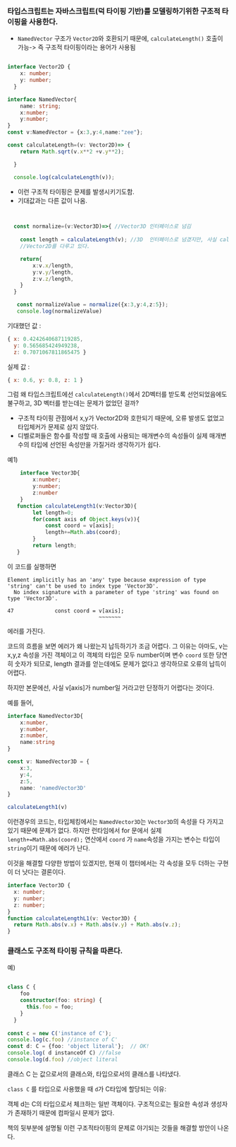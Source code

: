 

### 타입스크립트는 자바스크립트(덕 타이핑 기반)를 모델링하기위한 구조적 타이핑을 사용한다.

- `NamedVector` 구조가 `Vector2D`와 호환되기 때문에, `calculateLength()` 호출이 가능-> 즉 구조적 타이핑이라는 용어가 사용됨 


```typescript

interface Vector2D {
    x: number;
    y: number;
  }

interface NamedVector{
    name: string;
    x:number;
    y:number;
}
const v:NamedVector = {x:3,y:4,name:"zee"};

const calculateLength=(v: Vector2D)=> {
    return Math.sqrt(v.x**2 +v.y**2);

  }

  console.log(calculateLength(v));

```
- 이런 구조적 타이핑은 문제를 발생시키기도함.
- 기대값과는 다른 값이 나옴.

```typescript
  

  const normalize=(v:Vector3D)=>{ //Vector3D 인터페이스로 넘김 
     
    const length = calculateLength(v); //3D  인터페이스로 넘겼지만, 사실 calculateLength에선 Vector2D의 인터페이스로 지정했기 때문에. 
    //Vector2D를 다루고 있다.

    return{
        x:v.x/length,
        y:v.y/length,
        z:v.z/length,
    }
  }

   const normalizeValue = normalize({x:3,y:4,z:5});
   console.log(normalizeValue)


```

기대했던 값 :
```javascript
{ x: 0.4242640687119285,
  y: 0.565685424949238,
  z: 0.7071067811865475 }

```

실제 값 :
```javascript
{ x: 0.6, y: 0.8, z: 1 }

```

그럼 왜 타입스크립트에선 `calculateLength()`에서 2D벡터를 받도록 선언되었음에도 불구하고, 3D 벡터를 받는데는 문제가 없었던 걸까?

- 구조적 타이핑 관점에서 x,y가 Vector2D와 호한되기 때문에, 오류 발생도 없었고 타입체커가 문제로 삼지 않았다. 
- 디벨로퍼들은 함수를 작성할 때 호출에 사용되는 매개변수의 속성들이 실제 매개변수의 타입에 선언된 속성만을 가질거라 생각하기가 쉽다. 

예1) 

```typescript
    interface Vector3D{
        x:number;
        y:number;
        z:number
    }
   function calculateLength1(v:Vector3D){
        let length=0;
        for(const axis of Object.keys(v)){
            const coord = v[axis];
            length+=Math.abs(coord);
        }
        return length;
   }


```


이 코드를 실행하면 
```
Element implicitly has an 'any' type because expression of type 'string' can't be used to index type 'Vector3D'.
  No index signature with a parameter of type 'string' was found on type 'Vector3D'.

47             const coord = v[axis];
                             ~~~~~~~

```
에러를 가진다. 

코드의 흐름을 보면 에러가 왜 나왔는지 납득하기가 조금 어렵다. 그 이유는 아마도, v는 x,y,z 속성을 가진 객체이고 이 객체의 타입은 모두 number이며 변수 `coord` 또한 당연히 숫자가 되므로, length 결과를 얻는데에도 문제가 없다고 생각하므로 오류의 납득이 어렵다.  

하지만 본문에선, 사실 v[axis]가 number일 거라고만 단정하기 어렵다는 것이다. 

예를 들어,

```typescript
interface NamedVector3D{
    x:number,
    y:number,
    z:number,
    name:string
}

const v: NamedVector3D = {
    x:3,
    y:4,
    z:5,
    name: 'namedVector3D'
}

calculateLength1(v) 

```

이런경우의 코드는, 타입체킹에서는 `NamedVector3D`는 `Vector3D`의 속성을 다 가지고 있기 때문에 문제가 없다.
하지만 런타임에서 for 문에서 실제 `length+=Math.abs(coord);` 연산에서 `coord` 가 `name`속성을 가지는 변수는 타입이 `string`이기 때문에 에러가 난다. 

이것을 해결할 다양한 방법이 있겠지만, 현재 이 챕터에서는 각 속성을 모두 더하는 구현이 더 낫다는 결론이다.  

```typescript 
interface Vector3D {
  x: number;
  y: number;
  z: number;
}
function calculateLengthL1(v: Vector3D) {
  return Math.abs(v.x) + Math.abs(v.y) + Math.abs(v.z);
}

```

### 클래스도 구조적 타이핑 규칙을 따른다.   

예)

```typescript

class C {
    foo
    constructor(foo: string) {
      this.foo = foo;
    }
  }
  
const c = new C('instance of C');
console.log(c.foo) //instance of C'
const d: C = {foo: 'object literal'};  // OK!
console.log( d instanceOf C) //false
console.log(d.foo) //object literal

```
클래스 C 는 값으로서의 클래스와, 타입으로서의 클래스를 나타냈다.

`class C` 를 타입으로 사용했을 때 `d`가 C타입에 할당되는 이유:

객체 d는 C의 타입으로서 체크하는 일반 객체이다. 구조적으로는 필요한 속성과 생성자가 존재하기 때문에 컴파일시 문제가 없다. 


책의 뒷부분에 설명될 이런 구조적타이핑의 문제로 야기되는 것들을 해결할 방안이 나온다. 